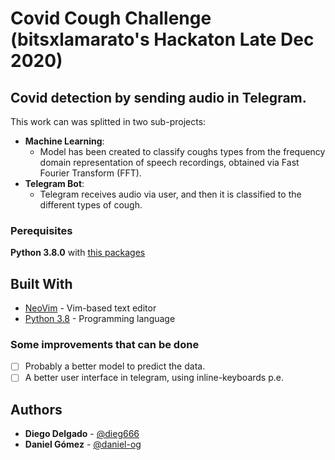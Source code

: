 # Covid Cough Challenge (bitsxlamarato's Hackaton Late Dec 2020)
## Covid detection by sending audio in Telegram.
This work can was splitted in two sub-projects:
  * **Machine Learning**:
    *  Model has been created to classify coughs types from the frequency domain representation of speech recordings, obtained via Fast Fourier Transform (FFT). 
  * **Telegram Bot**:
    * Telegram receives audio via user, and then it is classified to the different types of cough. 
### Perequisites
**Python 3.8.0** with [this packages](requirements.txt)

## Built With
* [NeoVim](https://neovim.io/) - Vim-based text editor
* [Python 3.8](https://www.python.org/downloads/release/python-380) - Programming language

### Some improvements that can be done
- [ ] Probably a better model to predict the data.
- [ ] A better user interface in telegram, using inline-keyboards p.e.

## Authors
* **Diego Delgado** - [@dieg666](https://github.com/dieg666)
* **Daniel Gómez** - [@daniel-og](https://github.com/daniel-og)




